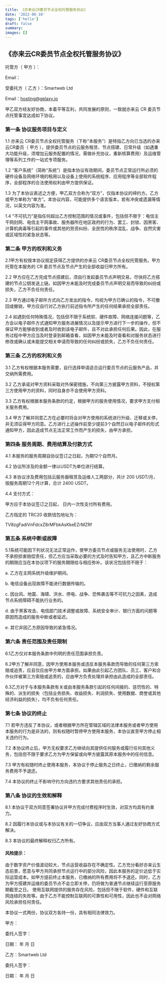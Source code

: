 ```yaml
---
title: 《亦来云CR委员节点全权托管服务协议》
date: '2022-06-10'
tags: ['hello']
draft: false
summary:
images: []
---
```


## 《亦来云CR委员节点全权托管服务协议》



托管方（ 甲方 ）：

Email：



受委托方（ 乙方 ）：Smartweb Ltd

Email：hosting@gelaxy.io



甲乙双方经友好协商，本着平等互利，共同发展的原则，一致就亦来云 CR 委员节点托管事宜达成如下协议。


### 第一条 协议服务项目与定义

1.1 亦来云 CR委员节点全权托管服务（下称“本服务”）是特指乙方向已当选的亦来云CR委员（ 甲方 ），提供委员节点的云服务租赁、节点搭建、日常升级（如遇重大功能升级，须增加云服务配置的情况，需做补充协议，重新核算费用）及运维管理等系列工作的一站式专项服务。

1.2 “客户系统”（简称“系统”）是指本协议有效期间，委员节点正常运行所必须的硬件设备及网络环境的租用以及设备上使用的系统程序、应用程序等全部软件程序，全部程序的合法使用权利由甲方提供保证。

1.3 为了本协议表述之方便，甲乙双方合称为“双方”，仅指本协议的缔约方。乙方或甲方单称为“单方”。本协议内容，可能提供多个语言版本，若有冲突或遗漏等情况，以英文内容为准。

1.4 “不可抗力”是指任何超出乙方控制范围的情况或事件，包括但不限于：电信主干网封网、电信主干网事故、服务器所在地区政府的行为、罢工、封锁、因黑客、计算机病毒等引起的事件或其他的劳资纠纷、全民性的秩序混乱、战争、自然灾害或区域性的紧急状态等。

### 第二条 甲方的权利和义务

2.1甲方有权按本协议规定获得乙方提供的亦来云 CR委员节点全权托管服务。甲方托管在本服务的 CR 委员节点及节点产生的全部收益归甲方所有。

2.2 甲方应在乙方完成节点搭建后，须自行发起委员节点声明交易，尽快将乙方搭建的节点公钥发送上链。如因甲方未能及时完成委员节点声明交易而导致的纠纷或损失，乙方不负任何责任。

2.3 甲方通过电子邮件方式向乙方发出的指令，均视为甲方已确认的指令，不可撤回或撤销，甲方应自行对乙方执行前述指令所产生的任何结果承担全部责任。

2.4 如遇到任何特殊情况，包括但不限于系统软、硬件故障、网络连接问题等，乙方会以电子邮件方式通知甲方服务进展情况以及提示甲方进行下一步的操作，但不保证甲方能够收到或者及时收到该电子邮件，且不对此承担任何后果。因此，在服务过程中甲方应当及时登录到邮箱查看，如因甲方未能及时查看和对服务状态进行修改或确认或未能提交相关申请而导致的任何纠纷或损失，乙方不负任何责任。

### 第三条 乙方的权利和义务

3.1 乙方有权根据本服务需要，自行选择申请适合运行委员节点的云服务产品，并交纳所需费用。

3.2 乙方承诺对甲方资料采取对外保密措施，不向第三方披露甲方资料，不授权第三方使用甲方的资料，同时自身亦不会使用甲方资料。

3.3 乙方有权根据本服务条款的约定，根据甲方的服务使用情况，要求甲方支付相关服务费用。

3.4 甲方了解并同意乙方在必要时将会对甲方使用的系统进行升级、迁移或关停，并无须征得甲方同意。乙方进行上述操作前至少提前3个自然日以电子邮件的形式通知甲方，因此造成节点无法正常工作而产生的损失，由甲方承担。

### 第四条 服务周期、费用结算及付款方式

4.1 本服务的服务周期自协议签订之日起，为期12个自然月。 

4.2 协议所涉及的金额一律以USDT为单位进行结算。

4.3 本协议涉及费用包括云服务器租赁及运维人工两部分，共计 200 USDT/月，按服务周期12个月计算，合计 2400 USDT。

4.4 支付方式：

甲方应于本协议签订之日起，     日内一次性支付所有费用。

乙方指定的 TRC20 收款钱包地址为：

TV8zgFadiVnFdcxZ8rMFbkAsKkeEZrMZRf 

### 第五条 系统中断或故障

5.1系统可能因下列状况无法正常运作，使甲方委员节点或服务无法使用时，乙方不承担损害赔偿责任，但乙方应当采取必要的方式及时告知甲方，且乙方中断服务的期限应当在本协议项下的服务期限给与相应弥补。该状况包括但不限于：

a. 乙方在主网系统升级维护期间。

b. 电信设备出现故障不能进行数据传输的。

c. 因台风、地震、海啸、洪水、停电、战争、恐怖袭击等不可抗力之因素，造成节点系统障碍不能执行业务的。

d. 由于黑客攻击、电信部门技术调整或故障、系统安全审计、银行方面的问题等原因而造成的服务中断或者延迟。

e. 其它非因乙方原因导致的紧急情况。


### 第六条 责任范围及责任限制

6.1乙方仅对本服务条款中列明的责任范围承担负责。

6.2甲方了解并同意，因甲方使用本服务或违反本服务条款而导致的任何第三方索赔或追责，应且仅应由甲方单方面承担。如果由此引起乙方团队、员工、客户和合作伙伴被第三方索赔或追责的，应由甲方负责处理并承担由此造成的全部责任。

6.3乙方对于与本服务条款有关或由本服务条款引起的任何间接的、惩罚性的、特殊的、派生的损失（包括业务损失、收益损失、利润损失、使用数据、商誉或其他经济利益的损失），均不负有任何责任。


### 第七条 协议的终止

7.1 若甲方违反了本协议，或者根据甲方所在管辖区域的法律本服务或者甲方使用本服务的行为是非法的，则有权随时暂停甲方使用本服务，本协议直至甲方停止相关违约行为。

7.2 本协议终止后，甲方无权要求乙方继续向其提供任何服务或履行任何其他义务，包括但不限于要求乙方为甲方保留或向甲方披露其原本服务中的任何信息。

7.3 甲方有权随时终止使用本服务，本协议于停止服务之日终止，已缴纳的剩余服务费用不予退还。

7.4 本协议的终止不影响守约方向违约方要求其他责任的承担。


### 第八条 协议的生效和解释

8.1 本协议于双方同意签署协议并甲方完成付费程序时生效，对双方均具有约束力。

8.2 因履行本协议或与本协议有关的一切争议，应由双方当事人通过友好协商方式解决。

8.3 本协议的最终解释权归乙方所有。


#### 风险提示：

由于数字资产价值波动较大，节点运营收益存在不确定性。乙方充分看好亦来云生态前景，愿意与甲方共同承担节点运行中的部分风险，因此本服务的定价远低于实际运营成本。如甲方提前终止本服务，已缴纳的所有费用将不予退还。同时，乙方为甲方搭建并运维的委员节点不会立即关停，仍将做为普通节点继续运行至原服务期截至之日。
使用互联网提供的服务存在风险，包括但不限于软件，硬件和互联网连结的失败等。由于乙方不能控制互联网的可靠性和可用性，因此也不会对网络风险承担任何责任。

本协议一式两份，协议双方各持一份，具有相同法律效力。


 
甲方：

委托人签字：

日期：       年    月    日


乙方：Smartweb Ltd

委托人签字：

日期：       年    月    日
 

 
